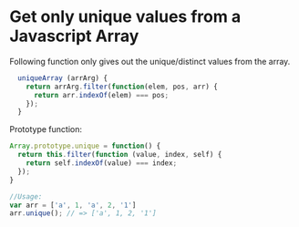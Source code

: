 # Get only unique values from a Javascript Array

Following function only gives out the unique/distinct values from the array.

```js
  uniqueArray (arrArg) {
    return arrArg.filter(function(elem, pos, arr) {
      return arr.indexOf(elem) === pos;
    });
  }
```

Prototype function:

```js
Array.prototype.unique = function() {
  return this.filter(function (value, index, self) { 
    return self.indexOf(value) === index;
  });
}

//Usage:
var arr = ['a', 1, 'a', 2, '1']
arr.unique(); // => ['a', 1, 2, '1']

```
